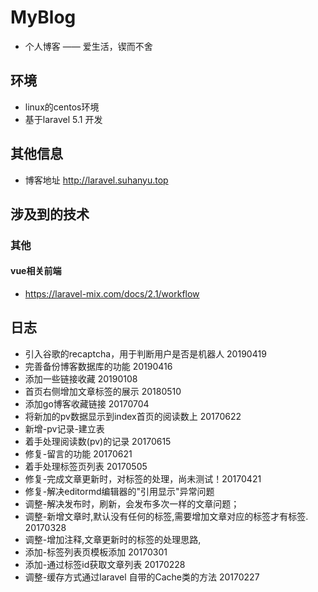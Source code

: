 # MyBlog
* 个人博客 —— 爱生活，锲而不舍

## 环境
* linux的centos环境
* 基于laravel 5.1 开发

## 其他信息
* 博客地址 http://laravel.suhanyu.top

## 涉及到的技术

### 其他

#### vue相关前端
* https://laravel-mix.com/docs/2.1/workflow

## 日志
* 引入谷歌的recaptcha，用于判断用户是否是机器人   20190419
* 完善备份博客数据库的功能      20190416
* 添加一些链接收藏      20190108
* 首页右侧增加文章标签的展示     20180510
* 添加go博客收藏链接 20170704
* 将新加的pv数据显示到index首页的阅读数上 20170622
* 新增-pv记录-建立表
* 着手处理阅读数(pv)的记录 20170615
* 修复-留言的功能 20170621
* 着手处理标签页列表 20170505
* 修复-完成文章更新时，对标签的处理，尚未测试！20170421
* 修复-解决editormd编辑器的"引用显示"异常问题
* 调整-解决发布时，刷新，会发布多次一样的文章问题；
* 调整-新增文章时,默认没有任何的标签,需要增加文章对应的标签才有标签. 20170328
* 调整-增加注释,文章更新时的标签的处理思路,
* 添加-标签列表页模板添加 20170301
* 添加-通过标签id获取文章列表 20170228
* 调整-缓存方式通过laravel 自带的Cache类的方法 20170227
